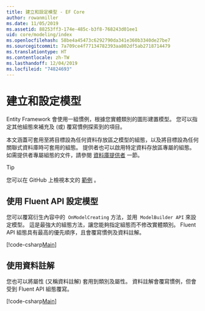 ```yaml
---
title: 建立和設定模型 - EF Core
author: rowanmiller
ms.date: 11/05/2019
ms.assetid: 88253ff3-174e-485c-b3f8-768243d01ee1
uid: core/modeling/index
ms.openlocfilehash: 58be4a45473c6292790da341e360b3340de27be7
ms.sourcegitcommit: 7a709ce4f77134782393aa802df5ab2718714479
ms.translationtype: HT
ms.contentlocale: zh-TW
ms.lasthandoff: 12/04/2019
ms.locfileid: "74824693"
---
```

# <a name="creating-and-configuring-a-model"></a>建立和設定模型

Entity Framework 會使用一組慣例，根據您實體類別的圖形建置模型。 您可以指定其他組態來補充及 (或) 覆寫慣例探索到的項目。

本文涵蓋可套用至將目標設為任何資料存放區之模型的組態，以及將目標設為任何關聯式資料庫時可套用的組態。 提供者也可以啟用特定資料存放區專屬的組態。 如需提供者專屬組態的文件，請參閱 [資料庫提供者](../providers/index.md) 一節。

> [!TIP]  
> 您可以在 GitHub 上檢視本文的 [範例](https://github.com/aspnet/EntityFramework.Docs/tree/master/samples) 。

## <a name="use-fluent-api-to-configure-a-model"></a>使用 Fluent API 設定模型

您可以覆寫衍生內容中的  `OnModelCreating` 方法，並用  `ModelBuilder API` 來設定模型。 這是最強大的組態方法，讓您能夠指定組態而不修改實體類別。 Fluent API 組態具有最高的優先順序，且會覆寫慣例及資料註解。

[!code-csharp[Main](../../../samples/core/Modeling/FluentAPI/Required.cs?highlight=11-13)]

## <a name="use-data-annotations-to-configure-a-model"></a>使用資料註解

您也可以將屬性 (又稱資料註解) 套用到類別及屬性。 資料註解會覆寫慣例，但會受到 Fluent API 組態覆寫。

[!code-csharp[Main](../../../samples/core/Modeling/DataAnnotations/Required.cs?highlight=14)]
